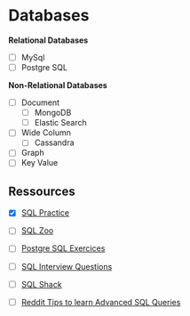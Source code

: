 # Databases

**Relational Databases**
- [ ] MySql
- [ ] Postgre SQL

**Non-Relational Databases**
- [ ] Document
    - [ ] MongoDB
    - [ ] Elastic Search
- [ ] Wide Column
    - [ ] Cassandra
- [ ] Graph
- [ ] Key Value

## Ressources

- [X] [SQL Practice](https://www.sql-practice.com/)
- [ ] [SQL Zoo](https://sqlzoo.net/wiki/SQL_Tutorial)
- [ ] [Postgre SQL Exercices](https://pgexercises.com/)
- [ ] [SQL Interview Questions](https://www.interviewbit.com/sql-interview-questions/)
- [ ] [SQL Shack](https://www.sqlshack.com/sql-server-training/)
- [ ] [Reddit Tips to learn Advanced SQL Queries](https://www.reddit.com/r/SQL/comments/g4ct1l/what_are_some_good_resources_to_practice_sql/fnx11mc/)


